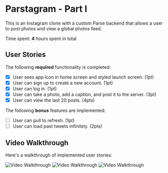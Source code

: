 # Parstagram - Part I

This is an Instagram clone with a custom Parse backend that allows a user to post photos and view a global photos feed.

Time spent: **4** hours spent in total

## User Stories

The following **required** functionality is completed:

- [x] User sees app icon in home screen and styled launch screen. (1pt)
- [x] User can sign up to create a new account. (1pt)
- [x] User can log in. (1pt)
- [x] User can take a photo, add a caption, and post it to the server. (3pt)
- [x] User can view the last 20 posts. (4pts)

The following **bonus** features are implemented:

- [ ] User can pull to refresh. (1pt)
- [ ] User can load past tweets infinitely. (2pts)

## Video Walkthrough

Here's a walkthrough of implemented user stories:

<img src='https://recordit.co/NKZP8zA2j1.gif' title='Video Walkthrough' width='' alt='Video Walkthrough' />
<img src='https://recordit.co/dgOxI8b3Xj.gif' title='Video Walkthrough' width='' alt='Video Walkthrough' />
<img src='https://recordit.co/elliudLUoL.gif' title='Video Walkthrough' width='' alt='Video Walkthrough' />
